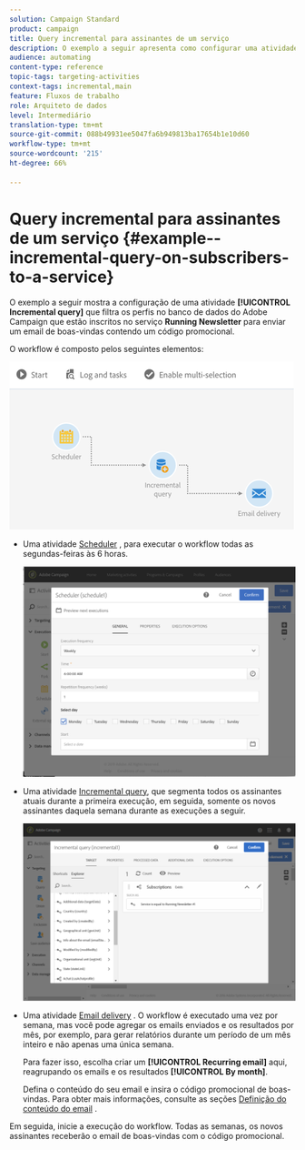 ```yaml
---
solution: Campaign Standard
product: campaign
title: Query incremental para assinantes de um serviço
description: O exemplo a seguir apresenta como configurar uma atividade Query incremental para filtrar assinantes de um serviço.
audience: automating
content-type: reference
topic-tags: targeting-activities
context-tags: incremental,main
feature: Fluxos de trabalho
role: Arquiteto de dados
level: Intermediário
translation-type: tm+mt
source-git-commit: 088b49931ee5047fa6b949813ba17654b1e10d60
workflow-type: tm+mt
source-wordcount: '215'
ht-degree: 66%

---
```



# Query incremental para assinantes de um serviço {#example--incremental-query-on-subscribers-to-a-service}

O exemplo a seguir mostra a configuração de uma atividade **[!UICONTROL Incremental query]** que filtra os perfis no banco de dados do Adobe Campaign que estão inscritos no serviço **Running Newsletter** para enviar um email de boas-vindas contendo um código promocional.

O workflow é composto pelos seguintes elementos:

![](assets/incremental_query_example1.png)

* Uma atividade [Scheduler](../../automating/using/scheduler.md) , para executar o workflow todas as segundas-feiras às 6 horas.

   ![](assets/incremental_query_example2.png)

* Uma atividade [Incremental query](../../automating/using/incremental-query.md), que segmenta todos os assinantes atuais durante a primeira execução, em seguida, somente os novos assinantes daquela semana durante as execuções a seguir.

   ![](assets/incremental_query_example3.png)

* Uma atividade [Email delivery](../../automating/using/email-delivery.md) . O workflow é executado uma vez por semana, mas você pode agregar os emails enviados e os resultados por mês, por exemplo, para gerar relatórios durante um período de um mês inteiro e não apenas uma única semana.

   Para fazer isso, escolha criar um **[!UICONTROL Recurring email]** aqui, reagrupando os emails e os resultados **[!UICONTROL By month]**.

   Defina o conteúdo do seu email e insira o código promocional de boas-vindas. Para obter mais informações, consulte as seções [Definição do conteúdo do email](../../designing/using/personalization.md) .

Em seguida, inicie a execução do workflow. Todas as semanas, os novos assinantes receberão o email de boas-vindas com o código promocional.
